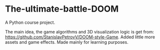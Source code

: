 # The-ultimate-battle-DOOM  

A Python course project.  

The main idea, the game algorithms and 3D visualization logic is get from: https://github.com/StanislavPetrovV/DOOM-style-Game.
Added little more assets and game effects.
Made mainly for learning purposes.
